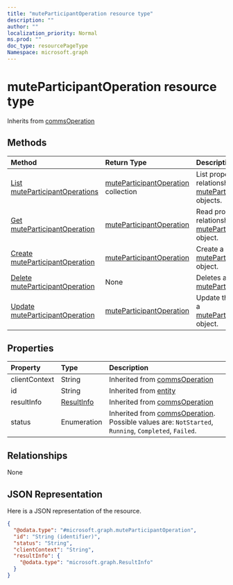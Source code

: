```yaml
---
title: "muteParticipantOperation resource type"
description: ""
author: ""
localization_priority: Normal
ms.prod: ""
doc_type: resourcePageType
Namespace: microsoft.graph
---
```



# muteParticipantOperation resource type




Inherits from [commsOperation](../resources/commsOperation.md)

## Methods
|Method|Return Type|Description|
|:---|:---|:---|
|[List muteParticipantOperations](../api/muteparticipantoperation-list.md)|[muteParticipantOperation](../resources/muteParticipantOperation.md) collection|List properties and relationships of the [muteParticipantOperation](../resources/muteparticipantoperation.md) objects.|
|[Get muteParticipantOperation](../api/muteparticipantoperation-get.md)|[muteParticipantOperation](../resources/muteParticipantOperation.md)|Read properties and relationships of the [muteParticipantOperation](../resources/muteparticipantoperation.md) object.|
|[Create muteParticipantOperation](../api/muteparticipantoperation-create.md)|[muteParticipantOperation](../resources/muteParticipantOperation.md)|Create a new [muteParticipantOperation](../resources/muteparticipantoperation.md) object.|
|[Delete muteParticipantOperation](../api/muteparticipantoperation-delete.md)|None|Deletes a [muteParticipantOperation](../resources/muteparticipantoperation.md).|
|[Update muteParticipantOperation](../api/muteparticipantoperation-update.md)|[muteParticipantOperation](../resources/muteParticipantOperation.md)|Update the properties of a [muteParticipantOperation](../resources/muteparticipantoperation.md) object.|

## Properties
|Property|Type|Description|
|:---|:---|:---|
|clientContext|String| Inherited from [commsOperation](../resources/commsOperation.md)|
|id|String| Inherited from [entity](../resources/entity.md)|
|resultInfo|[ResultInfo](../resources/ResultInfo.md)| Inherited from [commsOperation](../resources/commsOperation.md)|
|status|Enumeration| Inherited from [commsOperation](../resources/commsOperation.md). Possible values are: `NotStarted`, `Running`, `Completed`, `Failed`.|

## Relationships
None

## JSON Representation
Here is a JSON representation of the resource.
<!-- {
  "blockType": "resource",
  "keyProperty": "id",
  "@odata.type": "microsoft.graph.muteParticipantOperation",
  "baseType": "microsoft.graph.commsOperation",
  "openType": true
}
-->
``` json
{
  "@odata.type": "#microsoft.graph.muteParticipantOperation",
  "id": "String (identifier)",
  "status": "String",
  "clientContext": "String",
  "resultInfo": {
    "@odata.type": "microsoft.graph.ResultInfo"
  }
}
```

